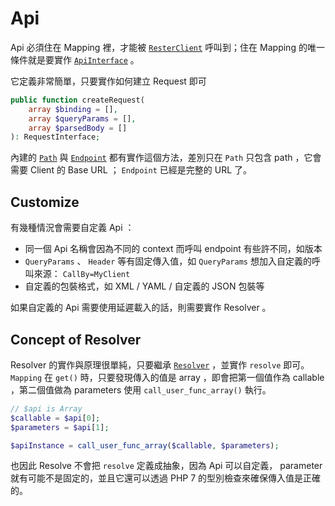 # Api

Api 必須住在 Mapping 裡，才能被 [`ResterClient`](rester-client.md) 呼叫到；住在 Mapping 的唯一條件就是要實作 [`ApiInterface`](/src/Api/ApiInterface.php) 。

它定義非常簡單，只要實作如何建立 Request 即可

```php
public function createRequest(
    array $binding = [],
    array $queryParams = [],
    array $parsedBody = []
): RequestInterface;
```

內建的 [`Path`](/src/Api/Path.php) 與 [`Endpoint`](/src/Api/Endpoint.php) 都有實作這個方法，差別只在 `Path` 只包含 path ，它會需要 Client 的 Base URL ； `Endpoint` 已經是完整的 URL 了。

## Customize

有幾種情況會需要自定義 Api ：

* 同一個 Api 名稱會因為不同的 context 而呼叫 endpoint 有些許不同，如版本
* `QueryParams` 、 `Header` 等有固定傳入值，如 `QueryParams` 想加入自定義的呼叫來源： `CallBy=MyClient`
* 自定義的包裝格式，如 XML / YAML / 自定義的 JSON 包裝等

如果自定義的 Api 需要使用延遲載入的話，則需要實作 Resolver 。

## Concept of Resolver 

Resolver 的實作與原理很單純，只要繼承 [`Resolver`](/src/Resolver.php) ，並實作 `resolve` 即可。 `Mapping` 在 `get()` 時，只要發現傳入的值是 array ，即會把第一個值作為 callable ，第二個值做為 parameters 使用 `call_user_func_array()` 執行。

```php
// $api is Array
$callable = $api[0];
$parameters = $api[1];

$apiInstance = call_user_func_array($callable, $parameters);
```

也因此 Resolve 不會把 `resolve` 定義成抽象，因為 Api 可以自定義， parameter 就有可能不是固定的，並且它還可以透過 PHP 7 的型別檢查來確保傳入值是正確的。
